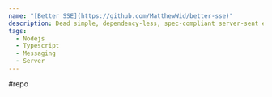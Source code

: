 ```yaml
---
name: "[Better SSE](https://github.com/MatthewWid/better-sse)"
description: Dead simple, dependency-less, spec-compliant server-sent events implementation for Node, written in TypeScript.
tags:
  - Nodejs
  - Typescript
  - Messaging
  - Server
---
```

#repo
